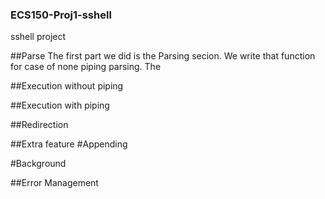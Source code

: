 ### ECS150-Proj1-sshell
sshell project

##Parse
The first part we did is the Parsing secion. We write that function for case of none piping parsing. The

##Execution without piping

##Execution with piping

##Redirection

##Extra feature
#Appending

#Background

##Error Management
